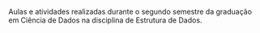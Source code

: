 Aulas e atividades realizadas durante o segundo semestre da graduação em Ciência de Dados na disciplina de Estrutura de Dados.
